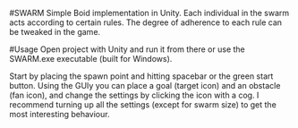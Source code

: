 #SWARM
Simple Boid implementation in Unity.
Each individual in the swarm acts according to certain rules. 
The degree of adherence to each rule can be tweaked in the game.

#Usage
Open project with Unity and run it from there or use the SWARM.exe executable (built for Windows).

Start by placing the spawn point and hitting spacebar or the green start button. Using the GUIy you can place a goal (target icon) and an obstacle (fan icon), and change the settings by clicking the icon with a cog. I recommend turning up all the settings (except for swarm size) to get the most interesting behaviour.